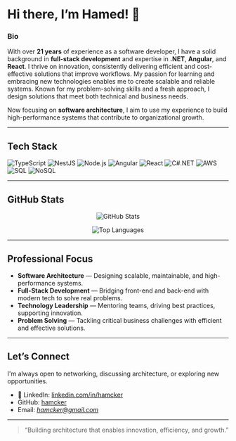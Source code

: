 # Hi there, I’m Hamed! 👋

### Bio
With over **21 years** of experience as a software developer, I have a solid background in **full-stack development** and expertise in **.NET**, **Angular**, and **React**. I thrive on innovation, consistently delivering efficient and cost-effective solutions that improve workflows. My passion for learning and embracing new technologies enables me to create scalable and reliable systems. Known for my problem-solving skills and a fresh approach, I design solutions that meet both technical and business needs.

Now focusing on **software architecture**, I aim to use my experience to build high-performance systems that contribute to organizational growth.

---

##  Tech Stack

![TypeScript](https://img.shields.io/badge/-TypeScript-007ACC?logo=typescript&logoColor=white)
![NestJS](https://img.shields.io/badge/-NestJS-E0234E?logo=nestjs&logoColor=white)
![Node.js](https://img.shields.io/badge/-Node.js-339933?logo=node.js&logoColor=white)
![Angular](https://img.shields.io/badge/-Angular-DD0031?logo=angular&logoColor=white)
![React](https://img.shields.io/badge/-React-61DAFB?logo=react&logoColor=white)
![C#.NET](https://img.shields.io/badge/-C%23/.NET-512BD4?logo=.net&logoColor=white)
![AWS](https://img.shields.io/badge/-AWS-232F3E?logo=amazon-aws&logoColor=white)
![SQL](https://img.shields.io/badge/-SQL-00758F?logo=mysql&logoColor=white)
![NoSQL](https://img.shields.io/badge/-NoSQL-4DB33D?logo=mongodb&logoColor=white)

---

##  GitHub Stats

<p align="center">
  <img src="https://github-stats-ruddy-beta.vercel.app/api?username=hamcker&show_icons=true&theme=radical" alt="GitHub Stats" />
<!--   <img src="https://github-readme-stats.vercel.app/api?username=hamcker&show_icons=true&theme=radical" alt="GitHub Stats" /> -->
</p>

<p align="center">
  <img src="https://github-stats-ruddy-beta.vercel.app/api/top-langs/?username=hamcker&layout=compact&theme=radical" alt="Top Languages" />
<!--   <img src="https://github-readme-stats.vercel.app/api/top-langs/?username=hamcker&layout=compact&theme=radical" alt="Top Languages" /> -->
</p>

---

##  Professional Focus

- **Software Architecture** — Designing scalable, maintainable, and high-performance systems.
- **Full-Stack Development** — Bridging front-end and back-end with modern tech to solve real problems.
- **Technology Leadership** — Mentoring teams, driving best practices, supporting innovation.
- **Problem Solving** — Tackling critical business challenges with efficient and effective solutions.

---

##  Let’s Connect

I'm always open to networking, discussing architecture, or exploring new opportunities.

- 🔗 LinkedIn: [linkedin.com/in/hamcker](https://linkedin.com/in/hamcker)
-  GitHub: [hamcker](https://github.com/hamcker)
-  Email: *hamcker@gmail.com*

---

> “Building architecture that enables innovation, efficiency, and growth.”
